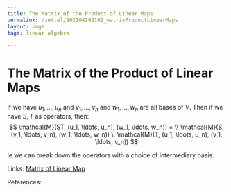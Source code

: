 ```yaml
---
title: The Matrix of the Product of Linear Maps
permalink: /zettel/202104292102_matrixProductLinearMaps
layout: page
tags: linear algebra

---
```

# The Matrix of the Product of Linear Maps

If we have $u_1, \ldots, u_n$ and $v_1, \ldots, v_n$ and $w_1, \ldots, w_n$ are all bases of $V$. Then if we have
$S, T$ as operators, then:
$$
\mathcal{M}(ST, (u_1, \ldots, u_n), (w_1, \ldots, w_n)) = \\
\mathcal{M}(S, (v_1, \ldots, v_n), (w_1, \ldots, w_n)) \, \mathcal{M}(T, (u_1, \ldots, u_n), (v_1, \ldots, v_n))
$$

Ie we can break down the operators with a choice of intermediary basis.

Links: [Matrix of Linear Map](202102072233_matrixLinearMap)

References: 


